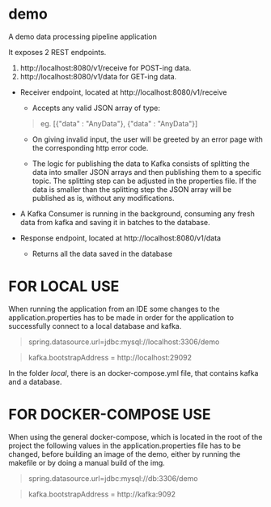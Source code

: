# demo
A demo data processing pipeline application

It exposes 2 REST endpoints.

 1.  http://localhost:8080/v1/receive  for POST-ing data.
 2.  http://localhost:8080/v1/data       for GET-ing data.

*  Receiver endpoint, located at http://localhost:8080/v1/receive
   *  Accepts any valid JSON array of type:
	 >  eg.  [{"data" : "AnyData"}, {"data" : "AnyData"}]
	 
	 *  On giving invalid input, the user will be greeted by an error page with the corresponding http error code.
	 
	 *  The logic for publishing the data to Kafka consists of splitting the data into smaller JSON arrays and then publishing them to a
	   specific topic. The splitting step can be adjusted in the properties file. If the data is smaller than the splitting step the JSON        array will be published as is, without any modifications.


* A Kafka Consumer is running in the background, consuming any fresh data from kafka and saving it in batches to the database. 
		 
* Response endpoint, located at http://localhost:8080/v1/data	
  * Returns all the data saved in the database 
	


# FOR LOCAL USE

When running the application from an IDE some changes to the application.properties has to be made in order for the application to         successfully connect to a local database and kafka.

> spring.datasource.url=jdbc:mysql://localhost:3306/demo

> kafka.bootstrapAddress = http://localhost:29092

In the folder _local_, there is an docker-compose.yml file, that contains kafka and a database.


# FOR DOCKER-COMPOSE USE

When using the general docker-compose, which is located in the root of the project the following values in the application.properties file has to be changed, before building an image of the demo, either by running the makefile or by doing a manual build of the img.

> spring.datasource.url=jdbc:mysql://db:3306/demo

> kafka.bootstrapAddress = http://kafka:9092
